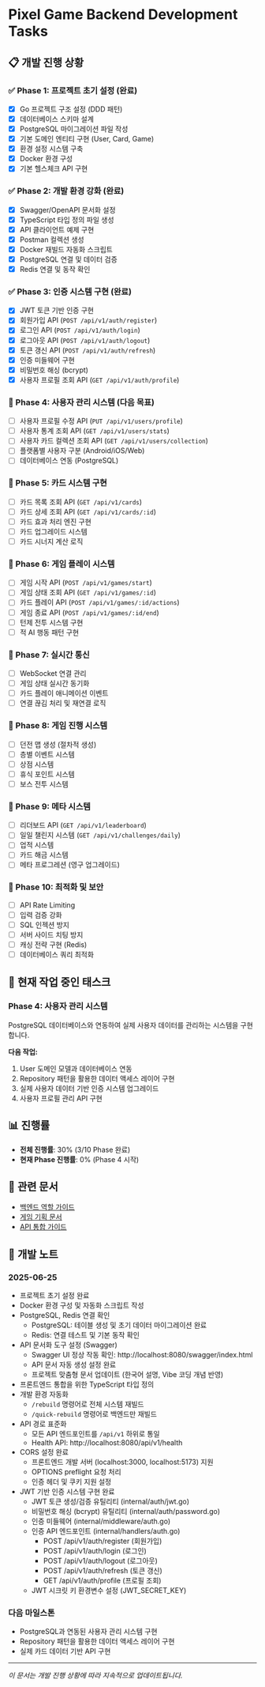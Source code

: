 # Pixel Game Backend Development Tasks

## 📋 개발 진행 상황

### ✅ Phase 1: 프로젝트 초기 설정 (완료)
- [x] Go 프로젝트 구조 설정 (DDD 패턴)
- [x] 데이터베이스 스키마 설계
- [x] PostgreSQL 마이그레이션 파일 작성
- [x] 기본 도메인 엔티티 구현 (User, Card, Game)
- [x] 환경 설정 시스템 구축
- [x] Docker 환경 구성
- [x] 기본 헬스체크 API 구현

### ✅ Phase 2: 개발 환경 강화 (완료)
- [x] Swagger/OpenAPI 문서화 설정
- [x] TypeScript 타입 정의 파일 생성
- [x] API 클라이언트 예제 구현
- [x] Postman 컬렉션 생성
- [x] Docker 재빌드 자동화 스크립트
- [x] PostgreSQL 연결 및 데이터 검증
- [x] Redis 연결 및 동작 확인

### ✅ Phase 3: 인증 시스템 구현 (완료)
- [x] JWT 토큰 기반 인증 구현
- [x] 회원가입 API (`POST /api/v1/auth/register`)
- [x] 로그인 API (`POST /api/v1/auth/login`)
- [x] 로그아웃 API (`POST /api/v1/auth/logout`)
- [x] 토큰 갱신 API (`POST /api/v1/auth/refresh`)
- [x] 인증 미들웨어 구현
- [x] 비밀번호 해싱 (bcrypt)
- [x] 사용자 프로필 조회 API (`GET /api/v1/auth/profile`)

### 🚧 Phase 4: 사용자 관리 시스템 (다음 목표)
- [ ] 사용자 프로필 수정 API (`PUT /api/v1/users/profile`)
- [ ] 사용자 통계 조회 API (`GET /api/v1/users/stats`)
- [ ] 사용자 카드 컬렉션 조회 API (`GET /api/v1/users/collection`)
- [ ] 플랫폼별 사용자 구분 (Android/iOS/Web)
- [ ] 데이터베이스 연동 (PostgreSQL)

### 📅 Phase 5: 카드 시스템 구현
- [ ] 카드 목록 조회 API (`GET /api/v1/cards`)
- [ ] 카드 상세 조회 API (`GET /api/v1/cards/:id`)
- [ ] 카드 효과 처리 엔진 구현
- [ ] 카드 업그레이드 시스템
- [ ] 카드 시너지 계산 로직

### 📅 Phase 6: 게임 플레이 시스템
- [ ] 게임 시작 API (`POST /api/v1/games/start`)
- [ ] 게임 상태 조회 API (`GET /api/v1/games/:id`)
- [ ] 카드 플레이 API (`POST /api/v1/games/:id/actions`)
- [ ] 게임 종료 API (`POST /api/v1/games/:id/end`)
- [ ] 턴제 전투 시스템 구현
- [ ] 적 AI 행동 패턴 구현

### 📅 Phase 7: 실시간 통신
- [ ] WebSocket 연결 관리
- [ ] 게임 상태 실시간 동기화
- [ ] 카드 플레이 애니메이션 이벤트
- [ ] 연결 끊김 처리 및 재연결 로직

### 📅 Phase 8: 게임 진행 시스템
- [ ] 던전 맵 생성 (절차적 생성)
- [ ] 층별 이벤트 시스템
- [ ] 상점 시스템
- [ ] 휴식 포인트 시스템
- [ ] 보스 전투 시스템

### 📅 Phase 9: 메타 시스템
- [ ] 리더보드 API (`GET /api/v1/leaderboard`)
- [ ] 일일 챌린지 시스템 (`GET /api/v1/challenges/daily`)
- [ ] 업적 시스템
- [ ] 카드 해금 시스템
- [ ] 메타 프로그레션 (영구 업그레이드)

### 📅 Phase 10: 최적화 및 보안
- [ ] API Rate Limiting
- [ ] 입력 검증 강화
- [ ] SQL 인젝션 방지
- [ ] 서버 사이드 치팅 방지
- [ ] 캐싱 전략 구현 (Redis)
- [ ] 데이터베이스 쿼리 최적화

## 🎯 현재 작업 중인 태스크

### Phase 4: 사용자 관리 시스템
PostgreSQL 데이터베이스와 연동하여 실제 사용자 데이터를 관리하는 시스템을 구현합니다.

**다음 작업:**
1. User 도메인 모델과 데이터베이스 연동
2. Repository 패턴을 활용한 데이터 액세스 레이어 구현
3. 실제 사용자 데이터 기반 인증 시스템 업그레이드
4. 사용자 프로필 관리 API 구현

## 📊 진행률

- **전체 진행률**: 30% (3/10 Phase 완료)
- **현재 Phase 진행률**: 0% (Phase 4 시작)

## 🔗 관련 문서

- [백엔드 역할 가이드](./BACKEND_ROLE.md)
- [게임 기획 문서](./PRD.md)
- [API 통합 가이드](./API_INTEGRATION_GUIDE.md)

## 📝 개발 노트

### 2025-06-25
- 프로젝트 초기 설정 완료
- Docker 환경 구성 및 자동화 스크립트 작성
- PostgreSQL, Redis 연결 확인
  - PostgreSQL: 테이블 생성 및 초기 데이터 마이그레이션 완료
  - Redis: 연결 테스트 및 기본 동작 확인
- API 문서화 도구 설정 (Swagger)
  - Swagger UI 정상 작동 확인: http://localhost:8080/swagger/index.html
  - API 문서 자동 생성 설정 완료
  - 프로젝트 맞춤형 문서 업데이트 (한국어 설명, Vibe 코딩 개념 반영)
- 프론트엔드 통합을 위한 TypeScript 타입 정의
- 개발 환경 자동화
  - `/rebuild` 명령어로 전체 시스템 재빌드
  - `/quick-rebuild` 명령어로 백엔드만 재빌드
- API 경로 표준화
  - 모든 API 엔드포인트를 `/api/v1` 하위로 통일
  - Health API: http://localhost:8080/api/v1/health
- CORS 설정 완료
  - 프론트엔드 개발 서버 (localhost:3000, localhost:5173) 지원
  - OPTIONS preflight 요청 처리
  - 인증 헤더 및 쿠키 지원 설정
- JWT 기반 인증 시스템 구현 완료
  - JWT 토큰 생성/검증 유틸리티 (internal/auth/jwt.go)
  - 비밀번호 해싱 (bcrypt) 유틸리티 (internal/auth/password.go)
  - 인증 미들웨어 (internal/middleware/auth.go)
  - 인증 API 엔드포인트 (internal/handlers/auth.go)
    - POST /api/v1/auth/register (회원가입)
    - POST /api/v1/auth/login (로그인)
    - POST /api/v1/auth/logout (로그아웃)
    - POST /api/v1/auth/refresh (토큰 갱신)
    - GET /api/v1/auth/profile (프로필 조회)
  - JWT 시크릿 키 환경변수 설정 (JWT_SECRET_KEY)

### 다음 마일스톤
- PostgreSQL과 연동된 사용자 관리 시스템 구현
- Repository 패턴을 활용한 데이터 액세스 레이어 구현
- 실제 카드 데이터 기반 API 구현

---

*이 문서는 개발 진행 상황에 따라 지속적으로 업데이트됩니다.*